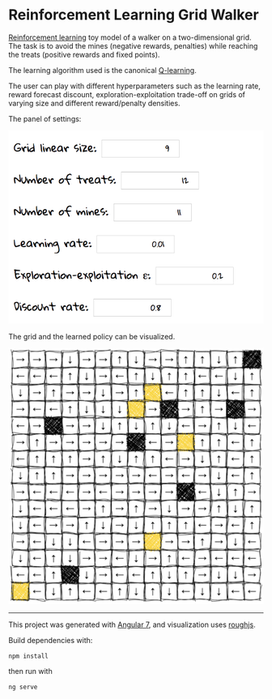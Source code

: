 # Reinforcement Learning Grid Walker

[Reinforcement learning](https://en.wikipedia.org/wiki/Reinforcement_learning) toy model of a walker on a two-dimensional grid. The task is to avoid the mines (negative rewards, penalties) while reaching the treats (positive rewards and fixed points).

The learning algorithm used is the canonical [Q-learning](https://en.wikipedia.org/wiki/Q-learning).

The user can play with different hyperparameters such as the learning rate, reward forecast discount, exploration-exploitation trade-off on grids of varying size and different reward/penalty densities.

The panel of settings:

![Settings panel](rl-settings.png)

The grid and the learned policy can be visualized.

![Settings panel](rl-grid-vis.png)

------

This project was generated with [Angular 7](https://github.com/angular/angular-cli), and visualization uses [roughjs](https://roughjs.com/).

Build dependencies with:
```
npm install
```
then run with
```
ng serve
```